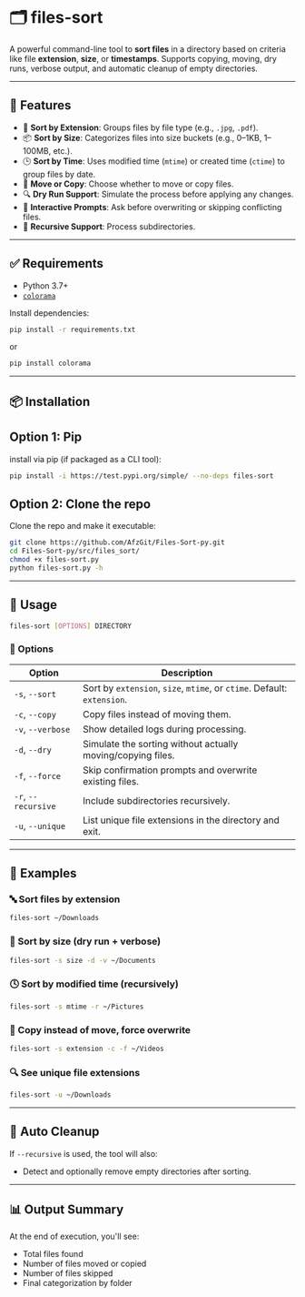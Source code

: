 # 🗂️ files-sort

A powerful command-line tool to **sort files** in a directory based on criteria like file **extension**, **size**, or **timestamps**. Supports copying, moving, dry runs, verbose output, and automatic cleanup of empty directories.

---

## 🚀 Features

-   📄 **Sort by Extension**: Groups files by file type (e.g., `.jpg`, `.pdf`).
-   📦 **Sort by Size**: Categorizes files into size buckets (e.g., 0–1KB, 1–100MB, etc.).
-   🕒 **Sort by Time**: Uses modified time (`mtime`) or created time (`ctime`) to group files by date.
-   🚚 **Move or Copy**: Choose whether to move or copy files.
-   🔍 **Dry Run Support**: Simulate the process before applying any changes.
-   💬 **Interactive Prompts**: Ask before overwriting or skipping conflicting files.
-   📁 **Recursive Support**: Process subdirectories.

---

## ✅ Requirements

-   Python 3.7+
-   [`colorama`](https://pypi.org/project/colorama/)

Install dependencies:

```bash
pip install -r requirements.txt
```

or

```bash
pip install colorama
```

---

## 📦 Installation

## Option 1: Pip

install via pip (if packaged as a CLI tool):

```bash
pip install -i https://test.pypi.org/simple/ --no-deps files-sort
```

## Option 2: Clone the repo

Clone the repo and make it executable:

```bash
git clone https://github.com/AfzGit/Files-Sort-py.git
cd Files-Sort-py/src/files_sort/
chmod +x files-sort.py
python files-sort.py -h
```

---

## 🧩 Usage

```bash
files-sort [OPTIONS] DIRECTORY
```

### 🔧 Options

| Option              | Description                                                             |
| ------------------- | ----------------------------------------------------------------------- |
| `-s`, `--sort`      | Sort by `extension`, `size`, `mtime`, or `ctime`. Default: `extension`. |
| `-c`, `--copy`      | Copy files instead of moving them.                                      |
| `-v`, `--verbose`   | Show detailed logs during processing.                                   |
| `-d`, `--dry`       | Simulate the sorting without actually moving/copying files.             |
| `-f`, `--force`     | Skip confirmation prompts and overwrite existing files.                 |
| `-r`, `--recursive` | Include subdirectories recursively.                                     |
| `-u`, `--unique`    | List unique file extensions in the directory and exit.                  |

---

## 📂 Examples

### 🔤 Sort files by extension

```bash
files-sort ~/Downloads
```

### 📏 Sort by size (dry run + verbose)

```bash
files-sort -s size -d -v ~/Documents
```

### 🕓 Sort by modified time (recursively)

```bash
files-sort -s mtime -r ~/Pictures
```

### 📝 Copy instead of move, force overwrite

```bash
files-sort -s extension -c -f ~/Videos
```

### 🔍 See unique file extensions

```bash
files-sort -u ~/Downloads
```

---

## 🧼 Auto Cleanup

If `--recursive` is used, the tool will also:

-   Detect and optionally remove empty directories after sorting.

---

## 📊 Output Summary

At the end of execution, you'll see:

-   Total files found
-   Number of files moved or copied
-   Number of files skipped
-   Final categorization by folder
